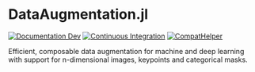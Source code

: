 # DataAugmentation.jl

[![Documentation Dev](https://img.shields.io/badge/Documentation-dev-blue.svg)](https://fluxml.ai/DataAugmentation.jl/dev/)
[![Continuous Integration](https://github.com/FluxML/DataAugmentation.jl/actions/workflows/ci.yml/badge.svg)](https://github.com/FluxML/DataAugmentation.jl/actions/workflows/ci.yml)
[![CompatHelper](https://github.com/FluxML/DataAugmentation.jl/actions/workflows/CompatHelper.yml/badge.svg)](https://github.com/FluxML/DataAugmentation.jl/actions/workflows/CompatHelper.yml)

Efficient, composable data augmentation for machine and deep learning with support for n-dimensional images, keypoints and categorical masks.
